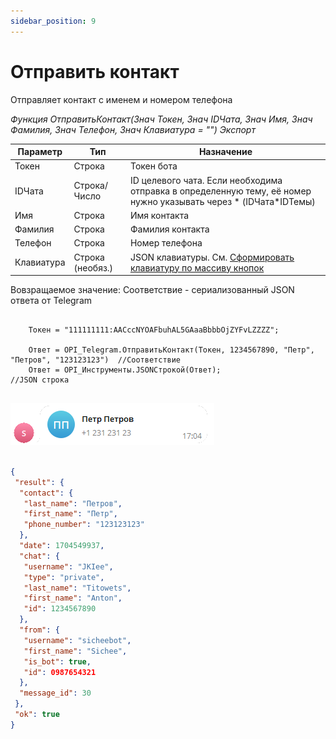 ```yaml
---
sidebar_position: 9
---
```


# Отправить контакт
Отправляет контакт с именем и номером телефона


*Функция ОтправитьКонтакт(Знач Токен, Знач IDЧата, Знач Имя, Знач Фамилия, Знач Телефон, Знач Клавиатура = "") Экспорт*

  | Параметр | Тип | Назначение |
  |-|-|-|
  | Токен | Строка | Токен бота |
  | IDЧата | Строка/Число | ID целевого чата. Если необходима отправка в определенную тему, её номер нужно указывать через * (IDЧата*IDТемы) |
  | Имя | Строка | Имя контакта |
  | Фамилия | Строка | Фамилия контакта |
  | Телефон | Строка | Номер телефона |
  | Клавиатура | Строка (необяз.) | JSON клавиатуры. См. [Сформировать клавиатуру по массиву кнопок](./Sformirovat-klaviaturu-po-massivu-knopok) |
  
  Вовзращаемое значение: Соответствие - сериализованный JSON ответа от Telegram


```bsl title="Пример кода"
	
	Токен = "111111111:AACccNYOAFbuhAL5GAaaBbbbOjZYFvLZZZZ";
	
	Ответ = OPI_Telegram.ОтправитьКонтакт(Токен, 1234567890, "Петр", "Петров", "123123123")  //Соответствие
	Ответ = OPI_Инструменты.JSONСтрокой(Ответ);                                              //JSON строка
	
```

![Результат](img/12.png)

```json title="Результат"

{
 "result": {
  "contact": {
   "last_name": "Петров",
   "first_name": "Петр",
   "phone_number": "123123123"
  },
  "date": 1704549937,
  "chat": {
   "username": "JKIee",
   "type": "private",
   "last_name": "Titowets",
   "first_name": "Anton",
   "id": 1234567890
  },
  "from": {
   "username": "sicheebot",
   "first_name": "Sichee",
   "is_bot": true,
   "id": 0987654321
  },
  "message_id": 30
 },
 "ok": true
}

```

